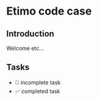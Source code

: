 # Etimo code case

## Introduction

Welcome etc...

## Tasks

- ◻️ incomplete task
- ✅ completed task
